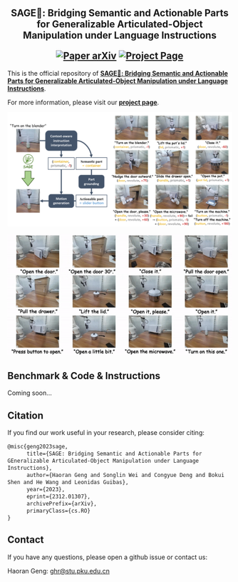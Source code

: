 <h2 align="center">
  <b>SAGE🌿: Bridging Semantic and Actionable Parts for Generalizable Articulated-Object Manipulation under Language Instructions</b>

  <b><i>
  <!-- Under Review -->
  </i></b>


<div align="center">
    <!-- <a href="https://arxiv.org/abs/2312.01307" target="_blank">
    <img src="https://img.shields.io/badge/CVPR Under-Review-red"></a> -->
    <a href="https://arxiv.org/abs/2312.01307" target="_blank">
    <img src="https://img.shields.io/badge/Paper-arXiv-green" alt="Paper arXiv"></a>
    <a href="https://geometry.stanford.edu/projects/sage/" target="_blank">
    <img src="https://img.shields.io/badge/Page-SAGE-blue" alt="Project Page"/></a>
</div>
</h2>

This is the official repository of [**SAGE🌿: Bridging Semantic and Actionable Parts for Generalizable Articulated-Object Manipulation under Language Instructions**](https://arxiv.org/abs/2312.01307).

For more information, please visit our [**project page**](https://geometry.stanford.edu/projects/sage/).

![teaser](imgs/teasor.jpg)

![demo](imgs/demo.gif)

## Benchmark & Code & Instructions
Coming soon...

## Citation
If you find our work useful in your research, please consider citing:

```
@misc{geng2023sage,
      title={SAGE: Bridging Semantic and Actionable Parts for GEneralizable Articulated-Object Manipulation under Language Instructions}, 
      author={Haoran Geng and Songlin Wei and Congyue Deng and Bokui Shen and He Wang and Leonidas Guibas},
      year={2023},
      eprint={2312.01307},
      archivePrefix={arXiv},
      primaryClass={cs.RO}
}
```

## Contact
If you have any questions, please open a github issue or contact us:

Haoran Geng: ghr@stu.pku.edu.cn
